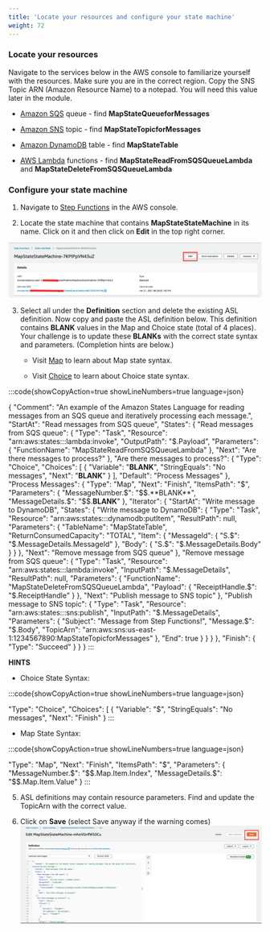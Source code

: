 ```yaml
---
title: 'Locate your resources and configure your state machine'
weight: 72
---
```


### Locate your resources

Navigate to the services below in the AWS console to familiarize yourself with the resources. Make sure you are in the correct region. Copy the SNS Topic ARN (Amazon Resource Name) to a notepad. You will need this value later in the module.

- [Amazon SQS](https://console.aws.amazon.com/sqs/v2/home) queue - find **MapStateQueueforMessages**

- [Amazon SNS](https://console.aws.amazon.com/sns/v3/home) topic - find **MapStateTopicforMessages**

- [Amazon DynamoDB](https://console.aws.amazon.com/dynamodbv2/home) table - find **MapStateTable**

- [AWS Lambda](https://console.aws.amazon.com/lambda/home) functions - find **MapStateReadFromSQSQueueLambda** and **MapStateDeleteFromSQSQueueLambda**

### Configure your state machine

1. Navigate to [Step Functions](https://console.aws.amazon.com/states/home) in the AWS console.

2. Locate the state machine that contains **MapStateStateMachine** in its name. Click on it and then click on **Edit** in the top right corner.

![EDIT](/static/img/module-5/map-state-definition-edit.png)

3. Select all under the **Definition** section and delete the existing ASL definition. Now copy and paste the ASL definition below. This definition contains **BLANK** values in the Map and Choice state (total of 4 places). Your challenge is to update these **BLANKs** with the correct state syntax and parameters. (Completion hints are below.)

   - Visit [Map](https://docs.aws.amazon.com/step-functions/latest/dg/amazon-states-language-map-state.html) to learn about Map state syntax.

   - Visit [Choice](https://docs.aws.amazon.com/step-functions/latest/dg/amazon-states-language-choice-state.html) to learn about Choice state syntax.

:::code{showCopyAction=true showLineNumbers=true language=json}

{
"Comment": "An example of the Amazon States Language for reading messages from an SQS queue and iteratively processing each message.",
"StartAt": "Read messages from SQS queue",
"States": {
"Read messages from SQS queue": {
"Type": "Task",
"Resource": "arn:aws:states:::lambda:invoke",
"OutputPath": "$.Payload",
      "Parameters": {
        "FunctionName": "MapStateReadFromSQSQueueLambda"
      },
      "Next": "Are there messages to process?"
    },
    "Are there messages to process?": {
      "Type": "Choice",
      "Choices": [
        {
          "Variable": "**BLANK**",
          "StringEquals": "No messages",
          "Next": "**BLANK**"
        }
      ],
      "Default": "Process Messages"
    },
    "Process Messages": {
      "Type": "Map",
      "Next": "Finish",
      "ItemsPath": "$",
"Parameters": {
"MessageNumber.$": "$$.**BLANK**",
        "MessageDetails.$": "$$.**BLANK**"
      },
      "Iterator": {
        "StartAt": "Write message to DynamoDB",
        "States": {
          "Write message to DynamoDB": {
            "Type": "Task",
            "Resource": "arn:aws:states:::dynamodb:putItem",
            "ResultPath": null,
            "Parameters": {
              "TableName": "MapStateTable",
              "ReturnConsumedCapacity": "TOTAL",
              "Item": {
                "MessageId": {
                  "S.$": "$.MessageDetails.MessageId"
                },
                "Body": {
                  "S.$": "$.MessageDetails.Body"
                }
              }
            },
            "Next": "Remove message from SQS queue"
          },
          "Remove message from SQS queue": {
            "Type": "Task",
            "Resource": "arn:aws:states:::lambda:invoke",
            "InputPath": "$.MessageDetails",
"ResultPath": null,
"Parameters": {
"FunctionName": "MapStateDeleteFromSQSQueueLambda",
"Payload": {
"ReceiptHandle.$": "$.ReceiptHandle"
}
},
"Next": "Publish message to SNS topic"
},
"Publish message to SNS topic": {
"Type": "Task",
"Resource": "arn:aws:states:::sns:publish",
"InputPath": "$.MessageDetails",
            "Parameters": {
              "Subject": "Message from Step Functions!",
              "Message.$": "$.Body",
"TopicArn": "arn:aws:sns:us-east-1:1234567890:MapStateTopicforMessages"
},
"End": true
}
}
}
},
"Finish": {
"Type": "Succeed"
}
}
}
:::

**HINTS**

- Choice State Syntax:

:::code{showCopyAction=true showLineNumbers=true language=json}

"Type": "Choice",
"Choices": [
{
"Variable": "$",
"StringEquals": "No messages",
"Next": "Finish"
}
:::

- Map State Syntax:

:::code{showCopyAction=true showLineNumbers=true language=json}

"Type": "Map",
"Next": "Finish",
"ItemsPath": "$",
      "Parameters": {
        "MessageNumber.$": "$$.Map.Item.Index",
        "MessageDetails.$": "$$.Map.Item.Value"
}
:::

5. ASL definitions may contain resource parameters. Find and update the TopicArn with the correct value.

6. Click on **Save** (select Save anyway if the warning comes)
   ![save](/static/img/module-5/map-state-definition.png)
